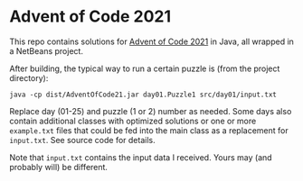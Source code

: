 # Advent of Code 2021
This repo contains solutions for [Advent of Code 2021](https://www.adventofcode.com) in Java, all wrapped in a NetBeans project.

After building, the typical way to run a certain puzzle is (from the project directory):

```
java -cp dist/AdventOfCode21.jar day01.Puzzle1 src/day01/input.txt
```

Replace day (01-25) and puzzle (1 or 2) number as needed. Some days also contain additional classes with optimized solutions or one or more ```example.txt``` files that could be fed into the main class as a replacement for ```input.txt```. See source code for details.

Note that ```input.txt``` contains the input data I received. Yours may (and probably will) be different.
